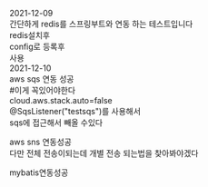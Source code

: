 2021-12-09  
간단하게 redis를 스프링부트와 연동 하는 테스트입니다  
redis설치후  
config로 등록후  
사용  
2021-12-10  
aws sqs 연동  성공  
#이게 꼭있어야한다   
cloud.aws.stack.auto=false  
@SqsListener("testsqs")를 사용해서  
sqs에 접근해서 빼올 수있다  

aws sns 연동성공  
다만 전체 전송이되는데 개별 전송 되는법을 찾아봐야겠다  

mybatis연동성공   
